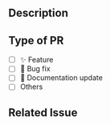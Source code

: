 ## Description

<!--
Please give the description of the PR and do not leave this blank.
For example, "This PR [adds/fixes/etc.] the [feature/bug/etc.]
-->

## Type of PR

<!-- For example:
- [x] ✨ Feature -->

- [ ] ✨ Feature
- [ ] 🐞 Bug fix
- [ ] 📄 Documentation update
- [ ] Others

## Related Issue

<!--
If this PR related to an issue, please mention the issue. If there is no related issue, simply put "N/A".
For example, "[Closes/fixes] #123"
-->
